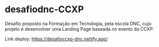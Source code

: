 # desafiodnc-CCXP
Desafio proposto na Formação em Tecnologia, pela escola DNC, cujo projeto é desenvolver uma Landing Page baseada no evento da CCXP.

Link deploy: https://desafioccxp-dnc.netlify.app/
